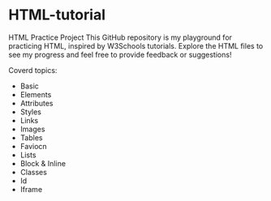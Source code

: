 # HTML-tutorial
HTML Practice Project
This GitHub repository is my playground for practicing HTML, inspired by W3Schools tutorials. Explore the HTML files to see my progress and feel free to provide feedback or suggestions!


Coverd topics:
* Basic 
* Elements
* Attributes
* Styles
* Links
* Images
* Tables
* Faviocn
* Lists
* Block & Inline
* Classes
* Id
* Iframe


